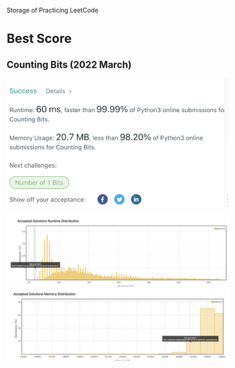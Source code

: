 
Storage of Practicing LeetCode

# Best Score

## Counting Bits (2022 March)

![Alt text](March/storage/CountingBits_Summary.png)

![Alt text](March/storage/CountingBits_Speed.png)
![Alt text](March/storage/CountingBits_Memory.png)

